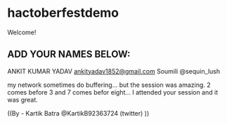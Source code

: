 # hactoberfestdemo
Welcome! 
## ADD YOUR NAMES BELOW:
ANKIT KUMAR YADAV
ankityadav1852@gmail.com
Soumili @sequin_lush

my network sometimes do buffering... 
but the session was amazing.
2 comes before 3 and 7 comes befor eight...
I attended your session and it was great.

((By - Kartik Batra  @KartikB92363724 (twitter) ))
